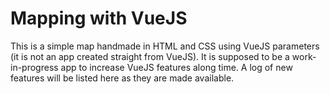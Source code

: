 # Mapping with VueJS

This is a simple map handmade in HTML and CSS using VueJS parameters (it is not an app created straight from VueJS). It is supposed to be a work-in-progress app to increase VueJS features along time. A log of new features will be listed here as they are made available.
 
